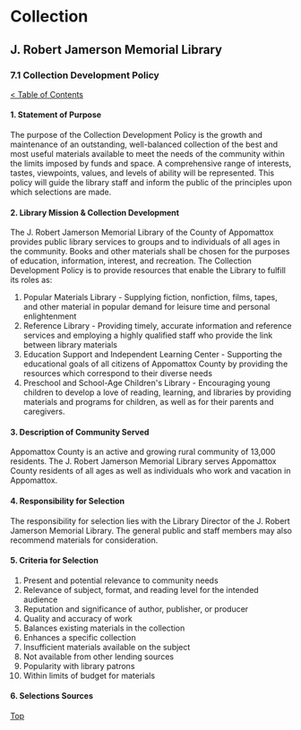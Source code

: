 <head>
	<link rel="stylesheet" type="text/css" href="../main.css">
</head>

[0]: ../README.md
[7.1]: collection-management-policy.md

# Collection
## J. Robert Jamerson Memorial Library
### 7.1 Collection Development Policy
[< Table of Contents][0]

#### 1. Statement of Purpose

The purpose of the Collection Development Policy is the growth and maintenance of an outstanding, well-balanced collection of the best and most useful materials available to meet the needs of the community within the limits imposed by funds and space. A comprehensive range of interests, tastes, viewpoints, values, and levels of ability will be represented. This policy will guide the library staff and inform the public of the principles upon which selections are made.

#### 2. Library Mission & Collection Development

The J. Robert Jamerson Memorial Library of the County of Appomattox provides public library services to groups and to individuals of all ages in the community. Books and other materials shall be chosen for the purposes of education, information, interest, and recreation. The Collection Development Policy is to provide resources that enable the Library to fulfill its roles as:

1. Popular Materials Library - Supplying fiction, nonfiction, films, tapes, and other material in popular demand for leisure time and personal enlightenment
2. Reference Library - Providing timely, accurate information and reference services and employing a highly qualified staff who provide the link between library materials
3. Education Support and Independent Learning Center - Supporting the educational goals of all citizens of Appomattox County by providing the resources which correspond to their diverse needs
4. Preschool and School-Age Children's Library - Encouraging young children to develop a love of reading, learning, and libraries by providing materials and programs for children, as well as for their parents and caregivers.

#### 3. Description of Community Served

Appomattox County is an active and growing rural community of 13,000 residents. The J. Robert Jamerson Memorial Library serves Appomattox County residents of all ages as well as individuals who work and vacation in Appomattox.

#### 4. Responsibility for Selection

The responsibility for selection lies with the Library Director of the J. Robert Jamerson Memorial Library. The general public and staff members may also recommend materials for consideration.

#### 5. Criteria for Selection

1. Present and potential relevance to community needs
2. Relevance of subject, format, and reading level for the intended audience
3. Reputation and significance of author, publisher, or producer
4. Quality and accuracy of work
5. Balances existing materials in the collection
6. Enhances a specific collection
7. Insufficient materials available on the subject
8. Not available from other lending sources
9. Popularity with library patrons
10. Within limits of budget for materials

#### 6. Selections Sources

[Top][7.1]